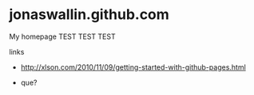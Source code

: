 jonaswallin.github.com
======================

My homepage
TEST TEST TEST

links

* http://xlson.com/2010/11/09/getting-started-with-github-pages.html

* que?



